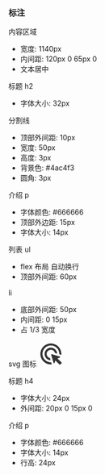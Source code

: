### 标注

内容区域

-   宽度: 1140px
-   内间距: 120px 0 65px 0
-   文本居中

标题 h2

-   字体大小: 32px

分割线

-   顶部外间距: 10px
-   宽度: 50px
-   高度: 3px
-   背景色: #4ac4f3
-   圆角: 3px

介绍 p

-   字体颜色: #666666
-   顶部外边距: 15px
-   字体大小: 14px

列表 ul

-   flex 布局 自动换行
-   顶部外间距: 60px

li

-   底部外间距: 50px
-   内间距: 0 15px
-   占 1/3 宽度

svg 图标
<svg xmlns="http://www.w3.org/2000/svg" enable-background="new 0 0 24 24" height="50px" viewBox="0 0 24 24" width="50px" fill="#333">
<rect fill="none" height="24" width="24"></rect>
<path d="M11.71,17.99C8.53,17.84,6,15.22,6,12c0-3.31,2.69-6,6-6c3.22,0,5.84,2.53,5.99,5.71l-2.1-0.63C15.48,9.31,13.89,8,12,8 c-2.21,0-4,1.79-4,4c0,1.89,1.31,3.48,3.08,3.89L11.71,17.99z M22,12c0,0.3-0.01,0.6-0.04,0.9l-1.97-0.59C20,12.21,20,12.1,20,12 c0-4.42-3.58-8-8-8s-8,3.58-8,8s3.58,8,8,8c0.1,0,0.21,0,0.31-0.01l0.59,1.97C12.6,21.99,12.3,22,12,22C6.48,22,2,17.52,2,12 C2,6.48,6.48,2,12,2S22,6.48,22,12z M18.23,16.26l2.27-0.76c0.46-0.15,0.45-0.81-0.01-0.95l-7.6-2.28 c-0.38-0.11-0.74,0.24-0.62,0.62l2.28,7.6c0.14,0.47,0.8,0.48,0.95,0.01l0.76-2.27l3.91,3.91c0.2,0.2,0.51,0.2,0.71,0l1.27-1.27 c0.2-0.2,0.2-0.51,0-0.71L18.23,16.26z"></path>
</svg>

标题 h4

-   字体大小: 24px
-   外间距: 20px 0 15px 0

介绍 p

-   字体颜色: #666666
-   字体大小: 14px
-   行高: 24px
